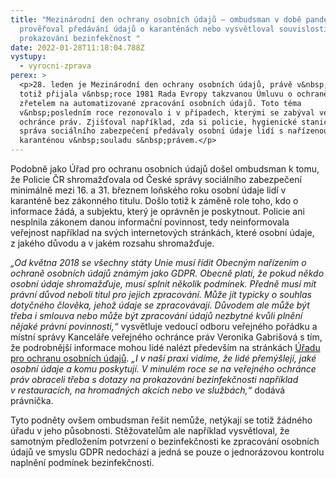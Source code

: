 ```yaml
---
title: "Mezinárodní den ochrany osobních údajů – ombudsman v době pandemie
  prověřoval předávání údajů o karanténách nebo vysvětloval souvislosti
  prokazování bezinfekčnost "
date: 2022-01-28T11:18:04.788Z
vystupy:
  - vyrocni-zprava
perex: >
  <p>28. leden je Mezinárodní den ochrany osobních údajů, právě v&nbsp;tento den
  totiž přijala v&nbsp;roce 1981 Rada Evropy takzvanou Úmluvu o ochraně osob se
  zřetelem na automatizované zpracování osobních údajů. Toto téma
  v&nbsp;posledním roce rezonovalo i v případech, kterými se zabýval veřejný
  ochránce práv. Zjišťoval například, zda si policie, hygienické stanice a
  správa sociálního zabezpečení předávaly osobní údaje lidí s nařízenou
  karanténou v&nbsp;souladu s&nbsp;právem.</p>
---
```

<p>Podobně jako Úřad pro ochranu osobních údajů došel ombudsman k&nbsp;tomu, že Policie ČR shromažďovala od České správy sociálního zabezpečení minimálně mezi 16. a 31. březnem loňského roku osobní údaje lidí v karanténě bez zákonného titulu. Došlo totiž k&nbsp;záměně role toho, kdo o informace žádá, a subjektu, který je oprávněn je poskytnout. Policie ani nesplnila zákonem danou informační povinnost, tedy neinformovala veřejnost například na svých internetových stránkách, které osobní údaje, z&nbsp;jakého důvodu a v&nbsp;jakém rozsahu shromažďuje.</p>

<p><em>&bdquo;Od května 2018 se všechny státy Unie musí řídit Obecným nařízením o ochraně osobních údajů známým jako GDPR. Obecně platí, že pokud někdo osobní údaje shromažďuje, musí splnit několik podmínek. Předně musí mít právní důvod neboli titul pro jejich zpracování. Může jít typicky o souhlas dotyčného člověka, jehož údaje se zpracovávají. Důvodem ale může být třeba i smlouva nebo může být zpracování údajů nezbytné kvůli plnění nějaké právní povinnosti,&ldquo;</em> vysvětluje vedoucí odboru veřejného pořádku a místní správy Kanceláře veřejného ochránce práv Veronika Gabrišová s&nbsp;tím, že podrobnější informace mohou lidé nalézt především na stránkách <a href="https://www.uoou.cz/4-zasady-a-pravni-d-vody-zpracovani/d-27271">Úřadu pro ochranu osobních údajů</a>. <em>&bdquo;I v&nbsp;naší praxi vidíme, že lidé přemýšlejí, jaké osobní údaje a komu poskytují. V&nbsp;minulém roce se na veřejného ochránce práv obraceli třeba s&nbsp;dotazy na prokazování bezinfekčnosti například v&nbsp;restauracích, na hromadných akcích nebo ve službách,&ldquo; </em>dodává právnička.<em>&nbsp;&nbsp; </em></p>

<p>Tyto podněty ovšem ombudsman řešit nemůže, netýkají se totiž žádného úřadu v&nbsp;jeho působnosti. Stěžovatelům ale například vysvětloval, že samotným předložením potvrzení o bezinfekčnosti ke zpracování osobních údajů ve smyslu GDPR nedochází a jedná se pouze o jednorázovou kontrolu naplnění podmínek bezinfekčnosti.</p>
